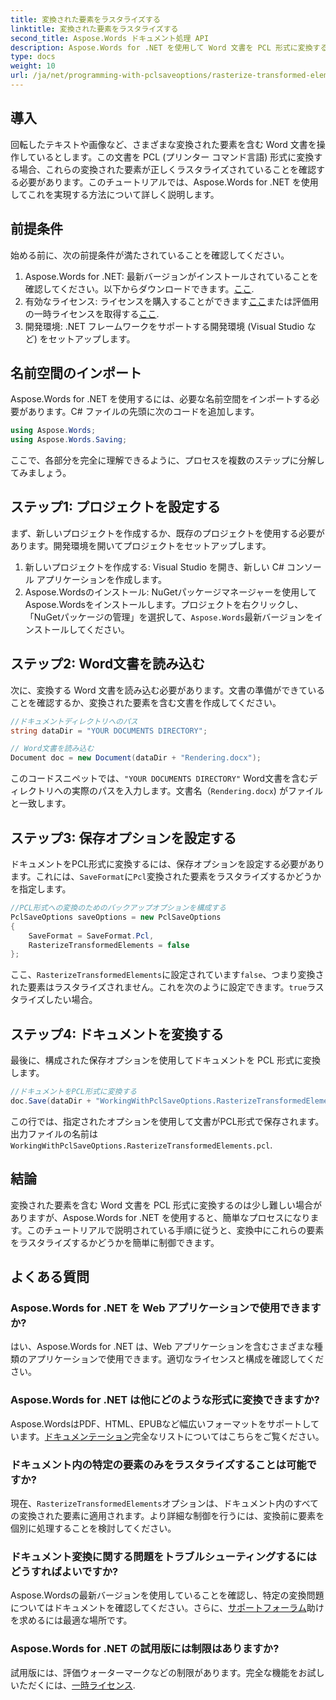 ```yaml
---
title: 変換された要素をラスタライズする
linktitle: 変換された要素をラスタライズする
second_title: Aspose.Words ドキュメント処理 API
description: Aspose.Words for .NET を使用して Word 文書を PCL 形式に変換するときに、変換された要素をラスタライズする方法を学びます。ステップ バイ ステップ ガイドが含まれています。
type: docs
weight: 10
url: /ja/net/programming-with-pclsaveoptions/rasterize-transformed-elements/
---
```

## 導入

回転したテキストや画像など、さまざまな変換された要素を含む Word 文書を操作しているとします。この文書を PCL (プリンター コマンド言語) 形式に変換する場合、これらの変換された要素が正しくラスタライズされていることを確認する必要があります。このチュートリアルでは、Aspose.Words for .NET を使用してこれを実現する方法について詳しく説明します。

## 前提条件

始める前に、次の前提条件が満たされていることを確認してください。

1.  Aspose.Words for .NET: 最新バージョンがインストールされていることを確認してください。以下からダウンロードできます。[ここ](https://releases.aspose.com/words/net/).
2. 有効なライセンス: ライセンスを購入することができます[ここ](https://purchase.aspose.com/buy)または評価用の一時ライセンスを取得する[ここ](https://purchase.aspose.com/temporary-license/).
3. 開発環境: .NET フレームワークをサポートする開発環境 (Visual Studio など) をセットアップします。

## 名前空間のインポート

Aspose.Words for .NET を使用するには、必要な名前空間をインポートする必要があります。C# ファイルの先頭に次のコードを追加します。

```csharp
using Aspose.Words;
using Aspose.Words.Saving;
```

ここで、各部分を完全に理解できるように、プロセスを複数のステップに分解してみましょう。

## ステップ1: プロジェクトを設定する

まず、新しいプロジェクトを作成するか、既存のプロジェクトを使用する必要があります。開発環境を開いてプロジェクトをセットアップします。

1. 新しいプロジェクトを作成する: Visual Studio を開き、新しい C# コンソール アプリケーションを作成します。
2.  Aspose.Wordsのインストール: NuGetパッケージマネージャーを使用してAspose.Wordsをインストールします。プロジェクトを右クリックし、「NuGetパッケージの管理」を選択して、`Aspose.Words`最新バージョンをインストールしてください。

## ステップ2: Word文書を読み込む

次に、変換する Word 文書を読み込む必要があります。文書の準備ができていることを確認するか、変換された要素を含む文書を作成してください。

```csharp
//ドキュメントディレクトリへのパス
string dataDir = "YOUR DOCUMENTS DIRECTORY";

// Word文書を読み込む
Document doc = new Document(dataDir + "Rendering.docx");
```

このコードスニペットでは、`"YOUR DOCUMENTS DIRECTORY"` Word文書を含むディレクトリへの実際のパスを入力します。文書名（`Rendering.docx`) がファイルと一致します。

## ステップ3: 保存オプションを設定する

ドキュメントをPCL形式に変換するには、保存オプションを設定する必要があります。これには、`SaveFormat`に`Pcl`変換された要素をラスタライズするかどうかを指定します。

```csharp
//PCL形式への変換のためのバックアップオプションを構成する
PclSaveOptions saveOptions = new PclSaveOptions
{
    SaveFormat = SaveFormat.Pcl,
    RasterizeTransformedElements = false
};
```

ここ、`RasterizeTransformedElements`に設定されています`false`、つまり変換された要素はラスタライズされません。これを次のように設定できます。`true`ラスタライズしたい場合。

## ステップ4: ドキュメントを変換する

最後に、構成された保存オプションを使用してドキュメントを PCL 形式に変換します。

```csharp
//ドキュメントをPCL形式に変換する
doc.Save(dataDir + "WorkingWithPclSaveOptions.RasterizeTransformedElements.pcl", saveOptions);
```

この行では、指定されたオプションを使用して文書がPCL形式で保存されます。出力ファイルの名前は`WorkingWithPclSaveOptions.RasterizeTransformedElements.pcl`.

## 結論

変換された要素を含む Word 文書を PCL 形式に変換するのは少し難しい場合がありますが、Aspose.Words for .NET を使用すると、簡単なプロセスになります。このチュートリアルで説明されている手順に従うと、変換中にこれらの要素をラスタライズするかどうかを簡単に制御できます。

## よくある質問

### Aspose.Words for .NET を Web アプリケーションで使用できますか?  
はい、Aspose.Words for .NET は、Web アプリケーションを含むさまざまな種類のアプリケーションで使用できます。適切なライセンスと構成を確認してください。

### Aspose.Words for .NET は他にどのような形式に変換できますか?  
Aspose.WordsはPDF、HTML、EPUBなど幅広いフォーマットをサポートしています。[ドキュメンテーション](https://reference.aspose.com/words/net/)完全なリストについてはこちらをご覧ください。

### ドキュメント内の特定の要素のみをラスタライズすることは可能ですか?  
現在、`RasterizeTransformedElements`オプションは、ドキュメント内のすべての変換された要素に適用されます。より詳細な制御を行うには、変換前に要素を個別に処理することを検討してください。

### ドキュメント変換に関する問題をトラブルシューティングするにはどうすればよいですか?  
 Aspose.Wordsの最新バージョンを使用していることを確認し、特定の変換問題についてはドキュメントを確認してください。さらに、[サポートフォーラム](https://forum.aspose.com/c/words/8)助けを求めるには最適な場所です。

### Aspose.Words for .NET の試用版には制限はありますか?  
試用版には、評価ウォーターマークなどの制限があります。完全な機能をお試しいただくには、[一時ライセンス](https://purchase.aspose.com/temporary-license/).
